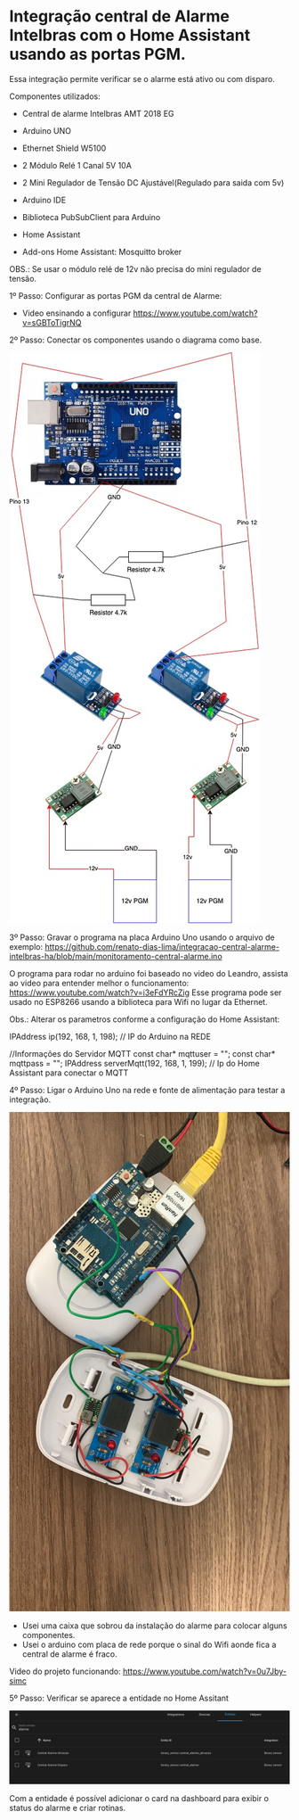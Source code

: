 # Integração central de Alarme Intelbras com o Home Assistant usando as portas PGM.

Essa integração permite verificar se o alarme está ativo ou com disparo.

Componentes utilizados:

- Central de alarme Intelbras AMT 2018 EG
- Arduino UNO
- Ethernet Shield W5100
- 2 Módulo Relé 1 Canal 5V 10A
- 2 Mini Regulador de Tensão DC Ajustável(Regulado para saida com 5v)

- Arduino IDE
- Biblioteca PubSubClient para Arduino
- Home Assistant
- Add-ons Home Assistant: Mosquitto broker

OBS.: Se usar o módulo relé de 12v não precisa do mini regulador de tensão.

1º Passo: Configurar as portas PGM da central de Alarme:
- Video ensinando a configurar
https://www.youtube.com/watch?v=sGBToTigrNQ

2º Passo: Conectar os componentes usando o diagrama como base.

![alt esquema eletrico](https://github.com/renato-dias-lima/integracao-central-alarme-intelbras-ha/blob/main/diagrama-eletrico.jpg)

3º Passo: Gravar o programa na placa Arduino Uno usando o arquivo de exemplo: https://github.com/renato-dias-lima/integracao-central-alarme-intelbras-ha/blob/main/monitoramento-central-alarme.ino

O programa para rodar no arduino foi baseado no video do Leandro, assista ao video para entender melhor o funcionamento: https://www.youtube.com/watch?v=i3eFdYRcZig
Esse programa pode ser usado no ESP8266 usando a biblioteca para Wifi no lugar da Ethernet.

Obs.: Alterar os parametros conforme a configuração do Home Assistant:

IPAddress ip(192, 168, 1, 198); // IP do Arduino na REDE

//Informações do Servidor MQTT
const char* mqttuser = "";
const char* mqttpass = "";
IPAddress serverMqtt(192, 168, 1, 199); // Ip do Home Assistant para conectar o MQTT

4º Passo: Ligar o Arduino Uno na rede e fonte de alimentação para testar a integração.

![alt projeto](https://github.com/renato-dias-lima/integracao-central-alarme-intelbras-ha/blob/main/projeto-finalizado.jpeg)
* Usei uma caixa que sobrou da instalação do alarme para colocar alguns componentes.
* Usei o arduino com placa de rede porque o sinal do Wifi aonde fica a central de alarme é fraco.

Video do projeto funcionando: https://www.youtube.com/watch?v=0u7Jby-simc

5º Passo: Verificar se aparece a entidade no Home Assitant

![alt projeto](https://github.com/renato-dias-lima/integracao-central-alarme-intelbras-ha/blob/main/entidade-home-assistant.png)

Com a entidade é possível adicionar o card na dashboard para exibir o status do alarme e criar rotinas.
